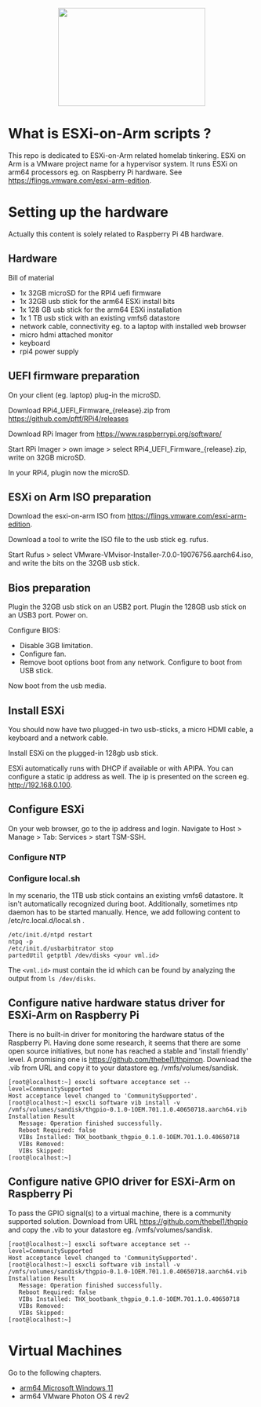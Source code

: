 <p align="center"><img src="https://user-images.githubusercontent.com/14890243/151339098-f9da9453-b3f9-4f00-939a-802f17793f4b.png" width="300" height="200"></p>
    
# What is ESXi-on-Arm scripts ?
This repo is dedicated to ESXi-on-Arm related homelab tinkering.
ESXi on Arm is a VMware project name for a hypervisor system. It runs ESXi on arm64 processors eg. on Raspberry Pi hardware. See https://flings.vmware.com/esxi-arm-edition.

# Setting up the hardware
Actually this content is solely related to Raspberry Pi 4B hardware.

## Hardware

Bill of material
- 1x 32GB microSD for the RPI4 uefi firmware
- 1x 32GB usb stick for the arm64 ESXi install bits
- 1x 128 GB usb stick for the arm64 ESXi installation
- 1x 1 TB usb stick with an existing vmfs6 datastore
- network cable, connectivity eg. to a laptop with installed web browser
- micro hdmi attached monitor
- keyboard
- rpi4 power supply

## UEFI firmware preparation

On your client (eg. laptop) plug-in the microSD.

Download RPi4_UEFI_Firmware_{release}.zip from https://github.com/pftf/RPi4/releases

Download RPi Imager from https://www.raspberrypi.org/software/

Start RPi Imager > own image > select RPi4_UEFI_Firmware_{release}.zip, write on 32GB microSD.

In your RPi4, plugin now the microSD.

## ESXi on Arm ISO preparation

Download the esxi-on-arm ISO from https://flings.vmware.com/esxi-arm-edition.

Download a tool to write the ISO file to the usb stick eg. rufus.

Start Rufus > select VMware-VMvisor-Installer-7.0.0-19076756.aarch64.iso, and write the bits on the 32GB usb stick.

## Bios preparation

Plugin the 32GB usb stick on an USB2 port.
Plugin the 128GB usb stick on an USB3 port.
Power on.

Configure BIOS:
- Disable 3GB limitation.
- Configure fan.
- Remove boot options boot from any network. Configure to boot from USB stick.

Now boot from the usb media.

## Install ESXi
You should now have two plugged-in two usb-sticks, a micro HDMI cable, a keyboard and a network cable.

Install ESXi on the plugged-in 128gb usb stick.

ESXi automatically runs with DHCP if available or with APIPA. You can configure a static ip address as well.
The ip is presented on the screen eg. http://192.168.0.100.

## Configure ESXi

On your web browser, go to the ip address and login.
Navigate to Host > Manage > Tab: Services > start TSM-SSH.

### Configure NTP

### Configure local.sh
In my scenario, the 1TB usb stick contains an existing vmfs6 datastore. It isn't automatically recognized during boot. Additionally, sometimes ntp daemon has to be started manually. Hence, we add following content to /etc/rc.local.d/local.sh .
```
/etc/init.d/ntpd restart
ntpq -p
/etc/init.d/usbarbitrator stop
partedUtil getptbl /dev/disks <your vml.id>
```
The ```<vml.id>``` must contain the id which can be found by analyzing the output from ```ls /dev/disks```.

## Configure native hardware status driver for ESXi-Arm on Raspberry Pi
There is no built-in driver for monitoring the hardware status of the Raspberry Pi.
Having done some research, it seems that there are some open source initiatives, but none has reached a stable and 'install friendly' level.
A promising one is https://github.com/thebel1/thpimon.
Download the .vib from URL and copy it to your datastore eg. /vmfs/volumes/sandisk.
```
[root@localhost:~] esxcli software acceptance set --level=CommunitySupported
Host acceptance level changed to 'CommunitySupported'.
[root@localhost:~] esxcli software vib install -v /vmfs/volumes/sandisk/thgpio-0.1.0-1OEM.701.1.0.40650718.aarch64.vib
Installation Result
   Message: Operation finished successfully.
   Reboot Required: false
   VIBs Installed: THX_bootbank_thgpio_0.1.0-1OEM.701.1.0.40650718
   VIBs Removed:
   VIBs Skipped:
[root@localhost:~]
```

## Configure native GPIO driver for ESXi-Arm on Raspberry Pi
To pass the GPIO signal(s) to a virtual machine, there is a community supported solution.
Download from URL https://github.com/thebel1/thgpio and copy the .vib to your datastore eg. /vmfs/volumes/sandisk.
```
[root@localhost:~] esxcli software acceptance set --level=CommunitySupported
Host acceptance level changed to 'CommunitySupported'.
[root@localhost:~] esxcli software vib install -v /vmfs/volumes/sandisk/thgpio-0.1.0-1OEM.701.1.0.40650718.aarch64.vib
Installation Result
   Message: Operation finished successfully.
   Reboot Required: false
   VIBs Installed: THX_bootbank_thgpio_0.1.0-1OEM.701.1.0.40650718
   VIBs Removed:
   VIBs Skipped:
[root@localhost:~]
```


# Virtual Machines
Go to the following chapters.
- [arm64 Microsoft Windows 11](https://github.com/dcasota/esxionarm-scripts/tree/main/windows11)
- arm64 VMware Photon OS 4 rev2

